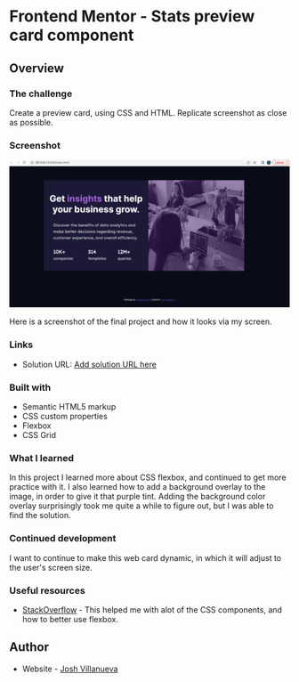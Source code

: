 # Frontend Mentor - Stats preview card component 



## Overview

### The challenge

Create a preview card, using CSS and HTML. Replicate screenshot as close as possible.

### Screenshot

![](./images/Screen%20Shot%202022-09-11%20at%205.17.38%20PM.png)

Here is a screenshot of the final project and how it looks via my screen.

### Links

- Solution URL: [Add solution URL here](https://your-solution-url.com)



### Built with

- Semantic HTML5 markup
- CSS custom properties
- Flexbox
- CSS Grid

### What I learned

In this project I learned more about CSS flexbox, and continued to get more practice with it. I also learned how to add a background overlay to the image, in order to give it that purple tint. Adding the background color overlay surprisingly took me quite a while to figure out, but I was able to find the solution.

### Continued development

I want to continue to make this web card dynamic, in which it will adjust to the user's screen size. 

### Useful resources

- [StackOverflow](https://www.stackoverflow.com) - This helped me with alot of the CSS components, and how to better use flexbox.


## Author

- Website - [Josh Villanueva](https://www.linkedin.com/in/patrick-villanueva-850037a9/)


